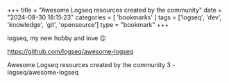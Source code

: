 +++
title = "Awesome Logseq resources created by the community"
date = "2024-08-30 18:15:23"
categories = [ 'bookmarks' ]
tags = ['logseq', 'dev', 'knowledge', 'git', 'opensource']
type = "bookmark"
+++

logseq, my new hobby and love 😉  

<https://github.com/logseq/awesome-logseq>  

Awesome Logseq resources created by the community 3 - logseq/awesome-logseq  
